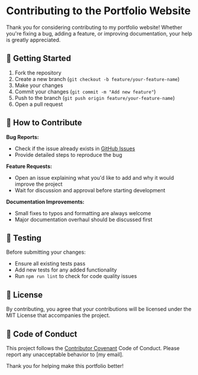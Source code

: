 # Contributing to the Portfolio Website

Thank you for considering contributing to my portfolio website! Whether you're fixing a bug, adding a feature, or improving documentation, your help is greatly appreciated.

## 📌 Getting Started

1. Fork the repository
2. Create a new branch (`git checkout -b feature/your-feature-name`)
3. Make your changes
4. Commit your changes (`git commit -m "Add new feature"`)
5. Push to the branch (`git push origin feature/your-feature-name`)
6. Open a pull request

## 🧩 How to Contribute

**Bug Reports:**
- Check if the issue already exists in [GitHub Issues](https://github.com/username/portfolio/issues)
- Provide detailed steps to reproduce the bug

**Feature Requests:**
- Open an issue explaining what you'd like to add and why it would improve the project
- Wait for discussion and approval before starting development

**Documentation Improvements:**
- Small fixes to typos and formatting are always welcome
- Major documentation overhaul should be discussed first

## 🧪 Testing

Before submitting your changes:
- Ensure all existing tests pass
- Add new tests for any added functionality
- Run `npm run lint` to check for code quality issues

## 🧾 License

By contributing, you agree that your contributions will be licensed under the MIT License that accompanies the project.

## 👏 Code of Conduct

This project follows the [Contributor Covenant](https://www.contributor-covenant.org/) Code of Conduct. Please report any unacceptable behavior to [my email].

Thank you for helping make this portfolio better!
